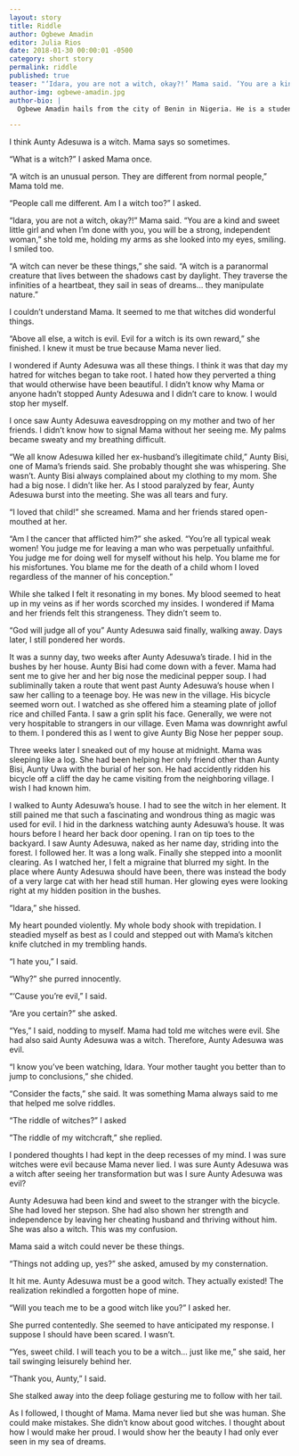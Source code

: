 ```yaml
---
layout: story
title: Riddle
author: Ogbewe Amadin
editor: Julia Rios
date: 2018-01-30 00:00:01 -0500
category: short story
permalink: riddle
published: true
teaser: "‘Idara, you are not a witch, okay?!’ Mama said. ‘You are a kind and sweet little girl and when I’m done with you, you will be a strong, independent woman,’ she told me."
author-img: ogbewe-amadin.jpg
author-bio: |
  Ogbewe Amadin hails from the city of Benin in Nigeria. He is a student of Chemistry at the University of Benin. He is a lover of epic fantasy, sarcasm, sitcoms, and sci fi.

---
```


I think Aunty Adesuwa is a witch. Mama says so sometimes.

“What is a witch?” I asked Mama once.

“A witch is an unusual person. They are different from normal people,” Mama told me.

“People call me different. Am I a witch too?” I asked.

“Idara, you are not a witch, okay?!” Mama said. “You are a kind and sweet little girl and when I’m done with you, you will be a strong, independent woman,” she told me, holding my arms as she looked into my eyes, smiling. I smiled too.

“A witch can never be these things,” she said. “A witch is a paranormal creature that lives between the shadows cast by daylight. They traverse the infinities of a heartbeat, they sail in seas of dreams… they manipulate nature.”

I couldn’t understand Mama. It seemed to me that witches did wonderful things.

“Above all else, a witch is evil. Evil for a witch is its own reward,” she finished. I knew it must be true because Mama never lied.

I wondered if Aunty Adesuwa was all these things. I think it was that day my hatred for witches began to take root. I hated how they perverted a thing that would otherwise have been beautiful. I didn’t know why Mama or anyone hadn’t stopped Aunty Adesuwa and I didn’t care to know. I would stop her myself.

I once saw Aunty Adesuwa eavesdropping on my mother and two of her friends. I didn’t know how to signal Mama without her seeing me. My palms became sweaty and my breathing difficult.

“We all know Adesuwa killed her ex-husband’s illegitimate child,” Aunty Bisi, one of Mama’s friends said. She probably thought she was whispering. She wasn’t. Aunty Bisi always complained about my clothing to my mom. She had a big nose. I didn’t like her. As I stood paralyzed by fear, Aunty Adesuwa burst into the meeting. She was all tears and fury.

“I loved that child!” she screamed. Mama and her friends stared open-mouthed at her.

“Am I the cancer that afflicted him?” she asked. “You’re all typical weak women! You judge me for leaving a man who was perpetually unfaithful. You judge me for doing well for myself without his help. You blame me for his misfortunes. You blame me for the death of a child whom I loved regardless of the manner of his conception.”

While she talked I felt it resonating in my bones. My blood seemed to heat up in my veins as if her words scorched my insides. I wondered if Mama and her friends felt this strangeness. They didn’t seem to.

“God will judge all of you” Aunty Adesuwa said finally, walking away. Days later, I still pondered her words.

It was a sunny day, two weeks after Aunty Adesuwa’s tirade. I hid in the bushes by her house. Aunty Bisi had come down with a fever. Mama had sent me to give her and her big nose the medicinal pepper soup. I had subliminally taken a route that went past Aunty Adesuwa’s house when I saw her calling to a teenage boy. He was new in the village. His bicycle seemed worn out. I watched as she offered him a steaming plate of jollof rice and chilled Fanta. I saw a grin split his face. Generally, we were not very hospitable to strangers in our village. Even Mama was downright awful to them. I pondered this as I went to give Aunty Big Nose her pepper soup.

Three weeks later I sneaked out of my house at midnight. Mama was sleeping like a log. She had been helping her only friend other than Aunty Bisi, Aunty Uwa with the burial of her son. He had accidently ridden his bicycle off a cliff the day he came visiting from the neighboring village. I wish I had known him.

I walked to Aunty Adesuwa’s house. I had to see the witch in her element. It still pained me that such a fascinating and wondrous thing as magic was used for evil. I hid in the darkness watching aunty Adesuwa’s house. It was hours before I heard her back door opening. I ran on tip toes to the backyard. I saw Aunty Adesuwa, naked as her name day, striding into the forest. I followed her. It was a long walk. Finally she stepped into a moonlit clearing. As I watched her, I felt a migraine that blurred my sight. In the place where Aunty Adesuwa should have been, there was instead the body of a very large cat with her head still human. Her glowing eyes were looking right at my hidden position in the bushes.

“Idara,” she hissed.

My heart pounded violently. My whole body shook with trepidation. I steadied myself as best as I could and stepped out with Mama’s kitchen knife clutched in my trembling hands.

“I hate you,” I said.

“Why?” she purred innocently.

“‘Cause you’re evil,” I said.

“Are you certain?” she asked.

“Yes,” I said, nodding to myself. Mama had told me witches were evil. She had also said Aunty Adesuwa was a witch. Therefore, Aunty Adesuwa was evil.

“I know you’ve been watching, Idara. Your mother taught you better than to jump to conclusions,” she chided.

“Consider the facts,” she said. It was something Mama always said to me that helped me solve riddles.

“The riddle of witches?” I asked

”The riddle of my witchcraft,” she replied.

I pondered thoughts I had kept in the deep recesses of my mind. I was sure witches were evil because Mama never lied. I was sure Aunty Adesuwa was a witch after seeing her transformation but was I sure Aunty Adesuwa was evil?

Aunty Adesuwa had been kind and sweet to the stranger with the bicycle. She had loved her stepson. She had also shown her strength and independence by leaving her cheating husband and thriving without him. She was also a witch. This was my confusion.

Mama said a witch could never be these things.

“Things not adding up, yes?” she asked, amused by my consternation.

It hit me. Aunty Adesuwa must be a good witch. They actually existed! The realization rekindled a forgotten hope of mine.

“Will you teach me to be a good witch like you?” I asked her.

She purred contentedly. She seemed to have anticipated my response. I suppose I should have been scared. I wasn’t.

“Yes, sweet child. I will teach you to be a witch… just like me,” she said, her tail swinging leisurely behind her.

“Thank you, Aunty,” I said.

She stalked away into the deep foliage gesturing me to follow with her tail.

As I followed, I thought of Mama. Mama never lied but she was human. She could make mistakes. She didn’t know about good witches. I thought about how I would make her proud. I would show her the beauty I had only ever seen in my sea of dreams.
